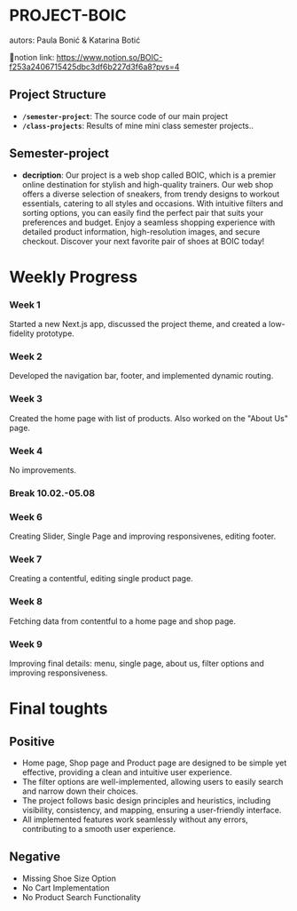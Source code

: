 ﻿# PROJECT-BOIC <!-- omit in toc -->

 autors: Paula Bonić & Katarina Botić

🔗notion link: https://www.notion.so/BOIC-f253a2406715425dbc3df6b227d3f6a8?pvs=4


## Project Structure

- **`/semester-project`**: The source code of our main project
- **`/class-projects`**: Results of mine mini class semester projects..

## Semester-project
- **decription**: Our project is a web shop called BOIC, which is a premier online destination for stylish and high-quality trainers. Our web shop offers a diverse selection of sneakers, from trendy designs to workout essentials, catering to all styles and occasions. With intuitive filters and sorting options, you can easily find the perfect pair that suits your preferences and budget. Enjoy a seamless shopping experience with detailed product information, high-resolution images, and secure checkout. Discover your next favorite pair of shoes at BOIC today!

# Weekly Progress
### Week 1
Started a new Next.js app, discussed the project theme, and created a low-fidelity prototype.
### Week 2
Developed the navigation bar, footer, and implemented dynamic routing.
### Week 3
Created the home page with list of products. Also worked on the "About Us" page.
### Week 4
No improvements.
### Break 10.02.-05.08
### Week 6
Creating Slider, Single Page and improving responsivenes, editing footer.
### Week 7
Creating a contentful, editing single product page.
### Week 8
Fetching data from contentful to a home page and shop page.
### Week 9
Improving final details: menu, single page, about us, filter options and improving responsiveness.


# Final toughts
## Positive
- Home page, Shop page and Product page are designed to be simple yet effective, providing a clean and intuitive user experience.
- The filter options are well-implemented, allowing users to easily search and narrow down their choices.
- The project follows basic design principles and heuristics, including visibility, consistency, and mapping, ensuring a user-friendly interface.
- All implemented features work seamlessly without any errors, contributing to a smooth user experience.

  
## Negative
- Missing Shoe Size Option
- No Cart Implementation 
- No Product Search Functionality



